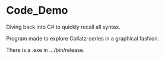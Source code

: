 # Code_Demo
Diving back into C# to quickly recall all syntax.

Program made to explore Collatz-series in a graphical fashion.

There is a .exe in .../bin/release.
